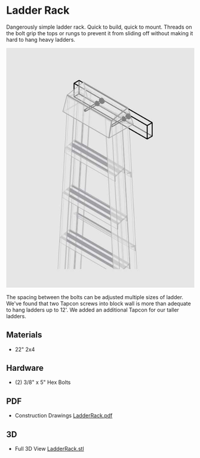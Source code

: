 # Ladder Rack

Dangerously simple ladder rack. Quick to build, quick to mount. Threads on the bolt grip the tops or rungs to prevent it from sliding off without making it hard to hang heavy ladders.

![Line Drawing of Ladder Rack](LadderRackIcon.JPG "Line Drawing of Ladder Rack")

The spacing between the bolts can be adjusted multiple sizes of ladder. We've found that two Tapcon screws into block wall is more than adequate to hang ladders up to 12'. We added an additional Tapcon for our taller ladders.

## Materials
* 22" 2x4

## Hardware
* (2) 3/8" x 5" Hex Bolts


## PDF
* Construction Drawings [LadderRack.pdf](LadderRack.pdf)

## 3D
* Full 3D View [LadderRack.stl](LadderRack.stl)
